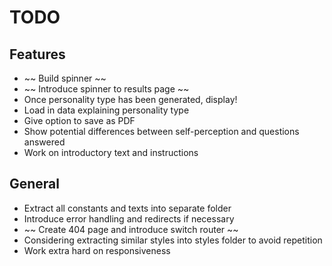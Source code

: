 # TODO 

## Features

- ~~ Build spinner ~~
- ~~ Introduce spinner to results page ~~
- Once personality type has been generated, display!
- Load in data explaining personality type
- Give option to save as PDF
- Show potential differences between self-perception and questions answered
- Work on introductory text and instructions

## General

- Extract all constants and texts into separate folder
- Introduce error handling and redirects if necessary
- ~~ Create 404 page and introduce switch router ~~
- Considering extracting similar styles into styles folder to avoid repetition
- Work extra hard on responsiveness 

